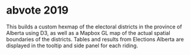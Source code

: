 # abvote 2019

This builds a custom hexmap of the electoral districts in the province of Alberta using D3, as well as a Mapbox GL map of the actual spatial boundaries of the districts. Tables and results from Elections Alberta are displayed in the tooltip and side panel for each riding. 
